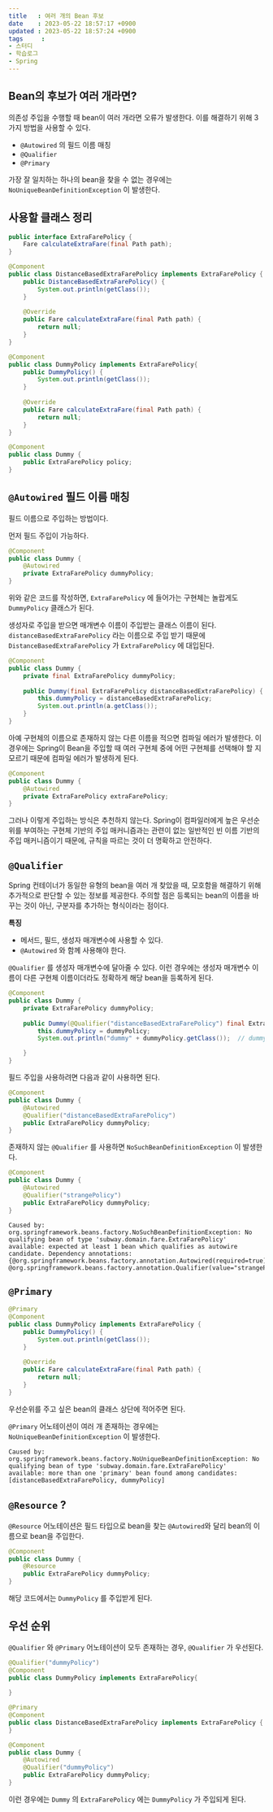 ```yaml
---
title   : 여러 개의 Bean 후보
date    : 2023-05-22 18:57:17 +0900
updated : 2023-05-22 18:57:24 +0900
tags     : 
- 스터디
- 학습로그
- Spring
---
```


## Bean의 후보가 여러 개라면?

의존성 주입을 수행할 때 bean이 여러 개라면 오류가 발생한다.
이를 해결하기 위해 3가지 방법을 사용할 수 있다.

- `@Autowired` 의 필드 이름 매칭
- `@Qualifier`
- `@Primary`

가장 잘 일치하는 하나의 bean을 찾을 수 없는 경우에는 `NoUniqueBeanDefinitionException` 이 발생한다.

## 사용할 클래스 정리

```java
public interface ExtraFarePolicy {  
    Fare calculateExtraFare(final Path path);  
}
```

```java
@Component  
public class DistanceBasedExtraFarePolicy implements ExtraFarePolicy {  
	public DistanceBasedExtraFarePolicy() {  
	    System.out.println(getClass());  
	}
	
	@Override  
	public Fare calculateExtraFare(final Path path) {  
		return null;
	}
}
```

```java
@Component  
public class DummyPolicy implements ExtraFarePolicy{  
    public DummyPolicy() {  
        System.out.println(getClass());  
    }  
  
    @Override  
    public Fare calculateExtraFare(final Path path) {  
        return null;  
    }  
}
```

```java
@Component  
public class Dummy {  
    public ExtraFarePolicy policy;  
}
```

## `@Autowired` 필드 이름 매칭

필드 이름으로 주입하는 방법이다.

먼저 필드 주입이 가능하다.

```java
@Component  
public class Dummy {  
    @Autowired  
    private ExtraFarePolicy dummyPolicy;  
}
```

위와 같은 코드를 작성하면, `ExtraFarePolicy` 에 들어가는 구현체는 놀랍게도 `DummyPolicy` 클래스가 된다.

생성자로 주입을 받으면 매개변수 이름이 주입받는 클래스 이름이 된다. 
`distanceBasedExtraFarePolicy` 라는 이름으로 주입 받기 때문에 `DistanceBasedExtraFarePolicy` 가 `ExtraFarePolicy` 에 대입된다.

```java
@Component  
public class Dummy {  
    private final ExtraFarePolicy dummyPolicy;  
  
    public Dummy(final ExtraFarePolicy distanceBasedExtraFarePolicy) {  
        this.dummyPolicy = distanceBasedExtraFarePolicy;  
        System.out.println(a.getClass());  
    }  
}
```

아예 구현체의 이름으로 존재하지 않는 다른 이름을 적으면 컴파일 에러가 발생한다.
이 경우에는 Spring이 Bean을 주입할 때 여러 구현체 중에 어떤 구현체를 선택해야 할 지 모르기 때문에 컴파일 에러가 발생하게 된다. 

```java
@Component  
public class Dummy {  
    @Autowired  
    private ExtraFarePolicy extraFarePolicy;  
}
```

그러나 이렇게 주입하는 방식은 추천하지 않는다.
Spring이 컴파일러에게 높은 우선순위를 부여하는 구현체 기반의 주입 매커니즘과는 관련이 없는 일반적인 빈 이름 기반의 주입 매커니즘이기 때문에, 규칙을 따르는 것이 더 명확하고 안전하다.

## `@Qualifier`

Spring 컨테이너가 동일한 유형의 bean을 여러 개 찾았을 때, 모호함을 해결하기 위해 추가적으로 판단할 수 있는 정보를 제공한다. 주의할 점은 등록되는 bean의 이름을 바꾸는 것이 아닌, 구분자를 추가하는 형식이라는 점이다.

**특징**
- 메서드, 필드, 생성자 매개변수에 사용할 수 있다.
- `@Autowired` 와 함께 사용해야 한다.

`@Qualifier` 를 생성자 매개변수에 달아줄 수 있다.
이런 경우에는 생성자 매개변수 이름이 다른 구현체 이름이더라도 정확하게 해당 bean을 등록하게 된다.

```java
@Component  
public class Dummy {  
    private ExtraFarePolicy dummyPolicy;  
  
    public Dummy(@Qualifier("distanceBasedExtraFarePolicy") final ExtraFarePolicy dummyPolicy) {  
        this.dummyPolicy = dummyPolicy;  
        System.out.println("dummy" + dummyPolicy.getClass());  // dummyclass subway.domain.fare.DistanceBasedExtraFarePolicy

    }  
}
```

필드 주입을 사용하려면 다음과 같이 사용하면 된다.

```java
@Component  
public class Dummy {  
    @Autowired  
    @Qualifier("distanceBasedExtraFarePolicy")  
    public ExtraFarePolicy dummyPolicy;  
}
```

존재하지 않는 `@Qualifier` 를 사용하면 `NoSuchBeanDefinitionException` 이 발생한다.

```java
@Component  
public class Dummy {  
    @Autowired  
    @Qualifier("strangePolicy")  
    public ExtraFarePolicy dummyPolicy;  
}
```

```
Caused by: org.springframework.beans.factory.NoSuchBeanDefinitionException: No qualifying bean of type 'subway.domain.fare.ExtraFarePolicy' available: expected at least 1 bean which qualifies as autowire candidate. Dependency annotations: {@org.springframework.beans.factory.annotation.Autowired(required=true), @org.springframework.beans.factory.annotation.Qualifier(value="strangePolicy")}
```

## `@Primary`

```java
@Primary  
@Component  
public class DummyPolicy implements ExtraFarePolicy {  
    public DummyPolicy() {  
        System.out.println(getClass());  
    }  
  
    @Override  
    public Fare calculateExtraFare(final Path path) {  
        return null;  
    }  
}
```

우선순위를 주고 싶은 bean의 클래스 상단에 적어주면 된다.

`@Primary` 어노테이션이 여러 개 존재하는 경우에는 `NoUniqueBeanDefinitionException` 이 발생한다.

```
Caused by: org.springframework.beans.factory.NoUniqueBeanDefinitionException: No qualifying bean of type 'subway.domain.fare.ExtraFarePolicy' available: more than one 'primary' bean found among candidates: [distanceBasedExtraFarePolicy, dummyPolicy]
```

## `@Resource` ?

`@Resource` 어노테이션은 필드 타입으로 bean을 찾는 `@Autowired`와 달리 bean의 이름으로 bean을 주입한다.

```java
@Component  
public class Dummy {  
    @Resource  
    public ExtraFarePolicy dummyPolicy;  
}
```

해당 코드에서는 `DummyPolicy` 를 주입받게 된다.

## 우선 순위

`@Qualifier` 와 `@Primary` 어노테이션이 모두 존재하는 경우, `@Qualifier` 가 우선된다.

```java
@Qualifier("dummyPolicy")  
@Component  
public class DummyPolicy implements ExtraFarePolicy{  
    
}
```

```java
@Primary  
@Component  
public class DistanceBasedExtraFarePolicy implements ExtraFarePolicy {
}
```

```java
@Component  
public class Dummy {  
    @Autowired  
    @Qualifier("dummyPolicy")  
    public ExtraFarePolicy dummyPolicy;  
}
```

이런 경우에는 `Dummy` 의 `ExtraFarePolicy` 에는 `DummyPolicy` 가 주입되게 된다.
